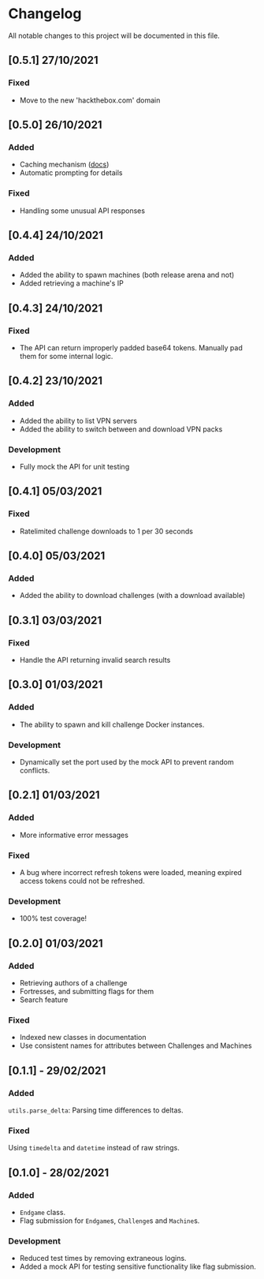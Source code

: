 # Changelog

All notable changes to this project will be documented in this file.

## [0.5.1] 27/10/2021
### Fixed
- Move to the new 'hackthebox.com' domain

## [0.5.0] 26/10/2021
### Added
- Caching mechanism ([docs](https://pyhackthebox.readthedocs.io/en/latest/htb.html))
- Automatic prompting for details
### Fixed
- Handling some unusual API responses

## [0.4.4] 24/10/2021
### Added
- Added the ability to spawn machines (both release arena and not)
- Added retrieving a machine's IP

## [0.4.3] 24/10/2021
### Fixed
- The API can return improperly padded base64 tokens. Manually pad them for some internal logic.

## [0.4.2] 23/10/2021
### Added
- Added the ability to list VPN servers
- Added the ability to switch between and download VPN packs

### Development
- Fully mock the API for unit testing

## [0.4.1] 05/03/2021
### Fixed
- Ratelimited challenge downloads to 1 per 30 seconds

## [0.4.0] 05/03/2021
### Added
- Added the ability to download challenges (with a download available)

## [0.3.1] 03/03/2021
### Fixed
- Handle the API returning invalid search results

## [0.3.0] 01/03/2021
### Added
- The ability to spawn and kill challenge Docker instances.

### Development
- Dynamically set the port used by the mock API to prevent random conflicts.

## [0.2.1] 01/03/2021
### Added
- More informative error messages

### Fixed
- A bug where incorrect refresh tokens were loaded, meaning expired access tokens could not be refreshed.

### Development
- 100% test coverage!

## [0.2.0] 01/03/2021
### Added
- Retrieving authors of a challenge
- Fortresses, and submitting flags for them
- Search feature

### Fixed
- Indexed new classes in documentation
- Use consistent names for attributes between Challenges and Machines

## [0.1.1] - 29/02/2021
### Added
`utils.parse_delta`: Parsing time differences to deltas.

### Fixed
Using `timedelta` and `datetime` instead of raw strings.

## [0.1.0] - 28/02/2021
### Added
- `Endgame` class.
- Flag submission for `Endgame`s, `Challenge`s and `Machine`s.

### Development
- Reduced test times by removing extraneous logins.
- Added a mock API for testing sensitive functionality like flag submission.
